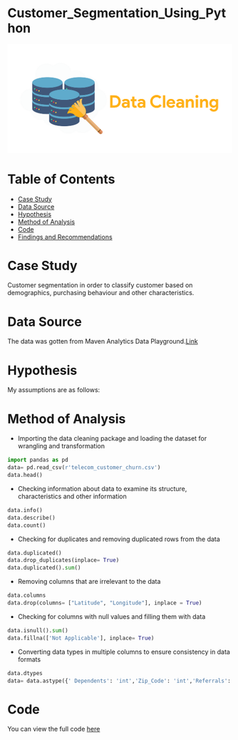 # Customer_Segmentation_Using_Python
![](Intro_Image.png)
# Table of Contents
- [Case Study](#case-study)
- [Data Source](#data-source)
- [Hypothesis](#hypothesis)
- [Method of Analysis](#method-of-analysis)
- [Code](#code)
- [Findings and Recommendations](#findings-and-recommendations)

# Case Study
Customer segmentation in order to classify customer based on demographics, purchasing behaviour and other characteristics.
# Data Source
The data was gotten from Maven Analytics Data Playground.[Link](https://mavenanalytics.io/data-playground?search=customer%20churn)
# Hypothesis
My assumptions are as follows:
# Method of Analysis 
- Importing the data cleaning package and loading the dataset for wrangling and transformation 
```python
import pandas as pd
data= pd.read_csv(r'telecom_customer_churn.csv')
data.head()
```
- Checking information about data to examine its structure, characteristics and other information 
```python
data.info()
data.describe()
data.count()
```
- Checking for duplicates and removing duplicated rows from the data
```python
data.duplicated()
data.drop_duplicates(inplace= True)
data.duplicated().sum()
```
- Removing columns that are irrelevant to the data
```python
data.columns
data.drop(columns= ["Latitude", "Longitude"], inplace = True)
```
- Checking for columns with null values and filling them with data
```python
data.isnull().sum()
data.fillna(['Not Applicable'], inplace= True)
```
- Converting data types in multiple columns to ensure consistency in data formats
```python
data.dtypes
data= data.astype({' Dependents': 'int','Zip_Code': 'int','Referrals': 'int','Tenure': 'int','Avg_Monthly_Long_Distance_Charges': 'int','Avg_Monthly_GB Download': 'int','Monthly_Charge': 'int','Total_Charges': 'int','Total_Refunds': 'int','Total_Extra_Data_Charges': 'int','Total_Long_Distance_Charges': 'int','Total_Revenue': 'int'})
```
# Code
You can view the full code [here](Data_Cleaning_with_Python.ipynb)
